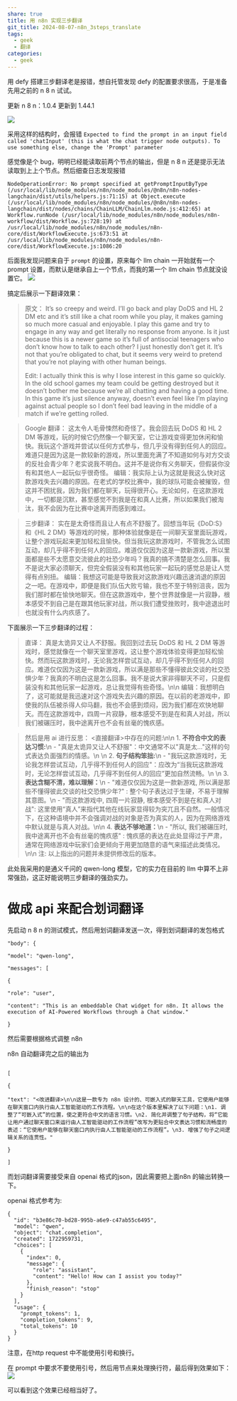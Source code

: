 ```yaml
---
share: true
title: 用 n8n 实现三步翻译
git_title: 2024-08-07-n8n_3steps_translate
tags:
  - geek
  - 翻译
categories:
  - geek
---
```



用 defy 搭建三步翻译老是报错，想自托管发现 defy 的配置要求很高，于是准备先用之前的 n 8 n 试试。

更新 n 8 n：1.0.4 更新到 1.44.1

![](https://github.com/dangehub/github2wp/blob/main/_posts/assets/Pasted%20image%2020240806214536.png)

采用这样的结构时，会报错 `Expected to find the prompt in an input field called 'chatInput' (this is what the chat trigger node outputs). To use something else, change the 'Prompt' parameter`

感觉像是个 bug，明明已经能读取前两个节点的输出，但是 n 8 n 还是提示无法读取到上上个节点。然后细查日志发现报错
```
NodeOperationError: No prompt specified at getPromptInputByType (/usr/local/lib/node_modules/n8n/node_modules/@n8n/n8n-nodes-langchain/dist/utils/helpers.js:71:15) at Object.execute (/usr/local/lib/node_modules/n8n/node_modules/@n8n/n8n-nodes-langchain/dist/nodes/chains/ChainLLM/ChainLlm.node.js:412:65) at Workflow.runNode (/usr/local/lib/node_modules/n8n/node_modules/n8n-workflow/dist/Workflow.js:728:19) at /usr/local/lib/node_modules/n8n/node_modules/n8n-core/dist/WorkflowExecute.js:673:51 at /usr/local/lib/node_modules/n8n/node_modules/n8n-core/dist/WorkflowExecute.js:1086:20
```

后面我发现问题来自于 `prompt` 的设置，原来每个 llm chain 一开始就有一个 prompt 设置，而默认是继承自上一个节点，而我的第一个 llm chain 节点就没设置它。
![](https://github.com/dangehub/github2wp/blob/main/_posts/assets/Pasted%20image%2020240806221817.png)

搞定后展示一下翻译效果：

> 原文：
> It’s so creepy and weird. I’ll go back and play DoDS and HL 2 DM etc and it’s still like a chat room while you play, it makes gaming so much more casual and enjoyable. I play this game and try to engage in any way and get literally no response from anyone. Is it just because this is a newer game so it’s full of antisocial teenagers who don’t know how to talk to each other? I just honestly don’t get it. It’s not that you’re obligated to chat, but it seems very weird to pretend that you’re not playing with other human beings.
> 
> Edit: I actually think this is why I lose interest in this game so quickly. In the old school games my team could be getting destroyed but it doesn’t bother me because we’re all chatting and having a good time. In this game it’s just silence anyway, doesn’t even feel like I’m playing against actual people so I don’t feel bad leaving in the middle of a match if we’re getting rolled.

> Google 翻译：
> 这太令人毛骨悚然和奇怪了。我会回去玩 DoDS 和 HL 2 DM 等游戏，玩的时候它仍然像一个聊天室，它让游戏变得更加休闲和愉快。我玩这个游戏并尝试以任何方式参与，但几乎没有得到任何人的回应。难道只是因为这是一款较新的游戏，所以里面充满了不知道如何与对方交谈的反社会青少年？老实说我不明白。这并不是说你有义务聊天，但假装你没有和其他人一起玩似乎很奇怪。
> 编辑：我实际上认为这就是我这么快对这款游戏失去兴趣的原因。在老式的学校比赛中，我的球队可能会被摧毁，但这并不困扰我，因为我们都在聊天，玩得很开心。无论如何，在这款游戏中，一切都是沉默，甚至感觉不到我是在和真人比赛，所以如果我们被淘汰，我不会因为在比赛中途离开而感到难过。

> 三步翻译：
> 实在是太奇怪而且让人有点不舒服了。回想当年玩《DoD:S》和《HL 2 DM》等游戏的时候，那种体验就像是在一间聊天室里面玩游戏，让整个游戏玩起来更加轻松且愉快。但当我玩这款游戏时，不管我怎么试图互动，却几乎得不到任何人的回应。难道仅仅因为这是一款新游戏，所以里面都是些不太愿意交流彼此的社恐少年吗？我真的搞不清楚是怎么回事。我不是说大家必须聊天，但完全假装没有和其他玩家一起玩的感觉总是让人觉得有点别扭。
> 编辑：我想这可能是导致我对这款游戏兴趣迅速消退的原因之一吧。在游戏中，即便是我们队伍大败亏输，我也不至于特别沮丧，因为我们那时都在愉快地聊天。但在这款游戏中，整个世界就像是一片寂静，根本感受不到自己是在跟其他玩家对战，所以我们遭受挫败时，我中途退出时也就没有什么内疚感了。

下面展示一下三步翻译的过程：

> 直译：
> 真是太诡异又让人不舒服。我回到过去玩 DoDS 和 HL 2 DM 等游戏时，感觉就像在一个聊天室里游戏，这让整个游戏体验变得更加轻松愉快。然而玩这款游戏时，无论我怎样尝试互动，却几乎得不到任何人的回应。难道仅仅因为这是一款新游戏，所以满是那些不懂得彼此交谈的社交恐惧少年？我真的不明白这是怎么回事。我不是说大家非得聊天不可，只是假装没有和其他玩家一起游戏，总让我觉得有些奇怪。\n\n 编辑：我想明白了，这可能就是我迅速对这个游戏失去兴趣的原因。在以前的老游戏中，即使我的队伍被杀得人仰马翻，我也不会感到烦闷，因为我们都在欢快地聊天。而在这款游戏中，四周一片寂静，根本感受不到是在和真人对战，所以我们被碾压时，我中途离开也不会有丝毫的愧疚感。

> 然后是用 ai 进行反思：
> <直接翻译>中存在的问题:\n\n 1. **不符合中文的表达习惯:**\n   - "真是太诡异又让人不舒服"：中文通常不以"真是太..."这样的句式表达负面强烈的情感。\n   \n 2. **句子结构笨拙:**\n   - "我玩这款游戏时，无论我怎样尝试互动，几乎得不到任何人的回应"：应改为“当我玩这款游戏时，无论怎样尝试互动，几乎得不到任何人的回应”更加自然流畅。\n   \n 3. **表达含糊不清，难以理解：**\n   - "难道仅仅因为这是一款新游戏, 所以满是那些不懂得彼此交谈的社交恐惧少年?" : 整个句子表达过于生硬，不易于理解其意图。\n   - "而这款游戏中, 四周一片寂静, 根本感受不到是在和真人对战": 这里使用“真人”来指代其他在线玩家显得较为突兀且不自然。一般情况下，在这种语境中并不会强调对战的对象是否为真实的人，因为在网络游戏中默认就是与真人对战。\n\n 4. **表达不够地道：**\n   - "所以, 我们被碾压时, 我中途离开也不会有丝毫的愧疚感" : 愧疚感的表达在此处显得过于严肃，通常在网络游戏中玩家们会更倾向于用更加随意的语气来描述此类情况。\n\n 注: 以上指出的问题并未提供修改后的版本。

此处我采用的是通义千问的 qwen-long 模型，它的实力在目前的 llm 中算不上非常强劲，这正好能说明三步翻译的强劲实力。

# 做成 api 来配合划词翻译 

先启动 n 8 n 的测试模式，然后用划词翻译发送一次，得到划词翻译的发包格式 

```
"body": {

"model": "qwen-long",

"messages": [

{

"role": "user",

"content": "This is an embeddable Chat widget for n8n. It allows the execution of AI-Powered Workflows through a Chat window."

}
```

然后需要根据格式调整 n8n

n8n 自动翻译完之后的输出为

```
  
[

{

"text": "<改进翻译>\n\n这是一款专为 n8n 设计的、可嵌入式的聊天工具，它使用户能够在聊天窗口内执行由人工智能驱动的工作流程。\n\n在这个版本里解决了以下问题：\n1. 调整了“可嵌入式”的位置，使之更符合中文的语言习惯。\n2. 简化并调整了句子结构，将“它能让用户通过聊天窗口来运行由人工智能驱动的工作流程”改写为更贴合中文表达习惯和流畅度的表述：“它使用户能够在聊天窗口内执行由人工智能驱动的工作流程”。\n3. 增强了句子之间逻辑关系的连贯性。"

}

]
```

而划词翻译需要接受来自 openai 格式的json，因此需要把上面n8n 的输出转换一下。

openai 格式参考为:
```
{
  "id": "b3e86c70-bd28-995b-a6e9-c47ab55c6495",
  "model": "qwen",
  "object": "chat.completion",
  "created": 1722959731,
  "choices": [
    {
      "index": 0,
      "message": {
        "role": "assistant",
        "content": "Hello! How can I assist you today?"
      },
      "finish_reason": "stop"
    }
  ],
  "usage": {
    "prompt_tokens": 1,
    "completion_tokens": 9,
    "total_tokens": 10
  }
}
```

注意，在http  request 中不能使用引号和换行。

在 prompt 中要求不要使用引号，然后用节点来处理换行符，最后得到效果如下：![](https://github.com/dangehub/github2wp/blob/main/_posts/assets/Pasted%20image%2020240807013225.png)

可以看到这个效果已经相当好了。
